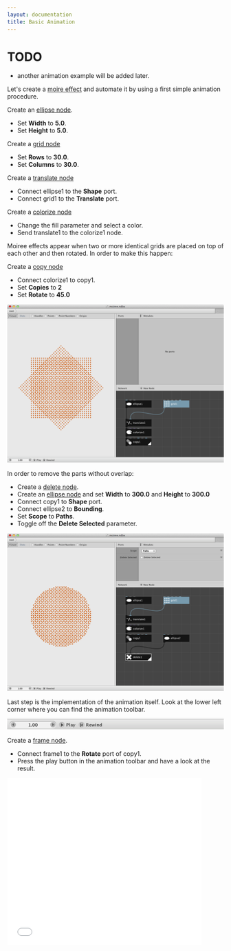 ```yaml
---
layout: documentation
title: Basic Animation
---
```

TODO
====
* another animation example will be added later.

Let's create a [moire effect](http://en.wikipedia.org/wiki/Moire_pattern) and automate it by using a first simple animation procedure.

Create an [ellipse node](/node/reference/corevector/ellipse.html).

* Set **Width** to **5.0**.
* Set **Height** to **5.0**.

Create a [grid node](/node/reference/corevector/grid.html)

* Set **Rows** to **30.0**.
* Set **Columns** to **30.0**.

Create a [translate node](/node/reference/corevector/translate.html)

* Connect ellipse1 to the **Shape** port.
* Connect grid1 to the **Translate** port.

Create a [colorize node](/node/reference/corevector/colorize.html)

* Change the fill parameter and select a color.
* Send translate1 to the colorize1 node.

Moiree effects appear when two or more identical grids are placed on top of each other and then rotated. In order to make this happen:

Create a [copy node](/node/reference/corevector/copy.html)

* Connect colorize1 to copy1.
* Set **Copies** to **2**
* Set **Rotate** to **45.0**

![Moiree effect step 1](animation-moiree-stepa.png)

In order to remove the parts without overlap:

* Create a [delete node](/node/reference/corevector/delete.html).
* Create an [ellipse node](/node/reference/corevector/ellipse.html) and set **Width** to **300.0** and **Height** to **300.0**
* Connect copy1 to **Shape** port.
* Connect ellipse2 to **Bounding**.
* Set **Scope** to **Paths**.
* Toggle off the **Delete Selected** parameter.

![Moiree effect step 2](animation-moiree-stepb.png)

Last step is the implementation of the animation itself. Look at the lower left corner where you can find the animation toolbar.

![Animation toolbar](animation-toolbar.png)

Create a [frame node](/node/reference/core/frame.html).

* Connect frame1 to the **Rotate** port of copy1.
* Press the play button in the animation toolbar and have a look at the result.

<object classid="clsid:02BF25D5-8C17-4B23-BC80-D3488ABDDC6B" width="452"
        height="388" codebase="http://www.apple.com/qtactivex/qtplugin.cab">
        <param name="src" value="moiree.mp4" />
        <param name="autoplay" value="true" />
        <param name="controller" value="true" />
        <param name="loop" value="true" />
        <embed src="moiree.mp4" width="452" height="388" autoplay="true" 
        controller="true" loop="true" pluginspage="http://www.apple.com/quicktime/download/">
        </embed>
</object>


